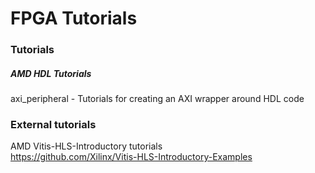 # FPGA Tutorials 

### Tutorials
##### AMD HDL Tutorials
axi_peripheral - Tutorials for creating an AXI wrapper around HDL code


### External tutorials
AMD Vitis-HLS-Introductory tutorials \
https://github.com/Xilinx/Vitis-HLS-Introductory-Examples
